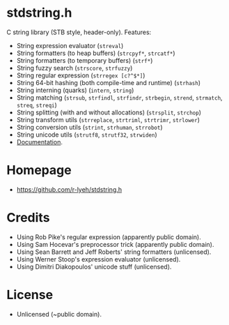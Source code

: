 # stdstring.h
C string library (STB style, header-only). Features:
- String expression evaluator (`streval`)
- String formatters (to heap buffers) (`strcpyf*`, `strcatf*`)
- String formatters (to temporary buffers) (`strf*`)
- String fuzzy search (`strscore`, `strfuzzy`)
- String regular expression (`strregex [c?^$*]`)
- String 64-bit hashing (both compile-time and runtime) (`strhash`)
- String interning (quarks) (`intern`, `string`)
- String matching (`strsub`, `strfindl`, `strfindr`, `strbegin`, `strend`, `strmatch`, `streq`, `streqi`)
- String splitting (with and without allocations) (`strsplit`, `strchop`)
- String transform utils (`strreplace`, `strtriml`, `strtrimr`, `strlower`)
- String conversion utils (`strint`, `strhuman`, `strrobot`)
- String unicode utils (`strutf8`, `strutf32`, `strwiden`)
- [Documentation](https://rawgit.com/r-lyeh/stdstring.h/master/stdstring.h.html).

# Homepage
- https://github.com/r-lyeh/stdstring.h

# Credits
- Using Rob Pike's regular expression (apparently public domain).
- Using Sam Hocevar's preprocessor trick (apparently public domain).
- Using Sean Barrett and Jeff Roberts' string formatters (unlicensed).
- Using Werner Stoop's expression evaluator (unlicensed).
- Using Dimitri Diakopoulos' unicode stuff (unlicensed).

# License
- Unlicensed (~public domain).
